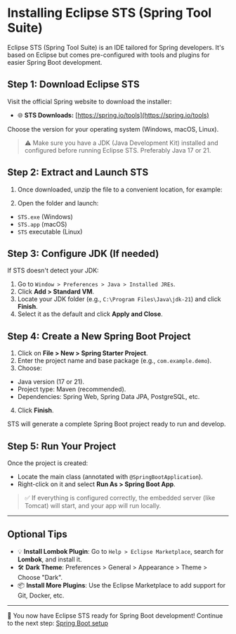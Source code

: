 # Installing Eclipse STS (Spring Tool Suite)

Eclipse STS (Spring Tool Suite) is an IDE tailored for Spring developers. It's based on Eclipse but comes pre-configured with tools and plugins for easier Spring Boot development.

## Step 1: Download Eclipse STS

Visit the official Spring website to download the installer:

- 🌐 **STS Downloads:** [https://spring.io/tools](https://spring.io/tools)

Choose the version for your operating system (Windows, macOS, Linux).

> ⚠️ Make sure you have a JDK (Java Development Kit) installed and configured before running Eclipse STS. Preferably Java 17 or 21.

## Step 2: Extract and Launch STS

1. Once downloaded, unzip the file to a convenient location, for example:

2. Open the folder and launch:

- `STS.exe` (Windows)
- `STS.app` (macOS)
- `STS` executable (Linux)

## Step 3: Configure JDK (If needed)

If STS doesn't detect your JDK:

1. Go to `Window > Preferences > Java > Installed JREs`.
2. Click **Add > Standard VM**.
3. Locate your JDK folder (e.g., `C:\Program Files\Java\jdk-21`) and click **Finish**.
4. Select it as the default and click **Apply and Close**.

## Step 4: Create a New Spring Boot Project

1. Click on **File > New > Spring Starter Project**.
2. Enter the project name and base package (e.g., `com.example.demo`).
3. Choose:

- Java version (17 or 21).
- Project type: Maven (recommended).
- Dependencies: Spring Web, Spring Data JPA, PostgreSQL, etc.

4. Click **Finish**.

STS will generate a complete Spring Boot project ready to run and develop.

## Step 5: Run Your Project

Once the project is created:

- Locate the main class (annotated with `@SpringBootApplication`).
- Right-click on it and select **Run As > Spring Boot App**.

> ✅ If everything is configured correctly, the embedded server (like Tomcat) will start, and your app will run locally.

---

## Optional Tips

- 💡 **Install Lombok Plugin**: Go to `Help > Eclipse Marketplace`, search for **Lombok**, and install it.
- 🛠️ **Dark Theme**: Preferences > General > Appearance > Theme > Choose "Dark".
- 📦 **Install More Plugins**: Use the Eclipse Marketplace to add support for Git, Docker, etc.

---

🎉 You now have Eclipse STS ready for Spring Boot development! Continue to the next step: [Spring Boot setup](springboot.md)
